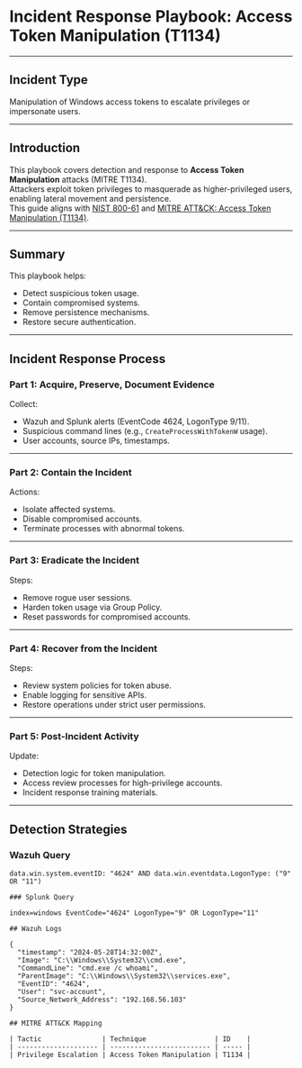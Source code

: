 # Incident Response Playbook: Access Token Manipulation (T1134)

---

## Incident Type

Manipulation of Windows access tokens to escalate privileges or impersonate users.

---

## Introduction

This playbook covers detection and response to **Access Token Manipulation** attacks (MITRE T1134).  
Attackers exploit token privileges to masquerade as higher-privileged users, enabling lateral movement and persistence.  
This guide aligns with [NIST 800-61](https://nvlpubs.nist.gov/nistpubs/SpecialPublications/NIST.SP.800-61r2.pdf) and [MITRE ATT&CK: Access Token Manipulation (T1134)](https://attack.mitre.org/techniques/T1134/).

---

## Summary

This playbook helps:

- Detect suspicious token usage.
- Contain compromised systems.
- Remove persistence mechanisms.
- Restore secure authentication.

---

## Incident Response Process

### Part 1: Acquire, Preserve, Document Evidence

Collect:

- Wazuh and Splunk alerts (EventCode 4624, LogonType 9/11).
- Suspicious command lines (e.g., `CreateProcessWithTokenW` usage).
- User accounts, source IPs, timestamps.

---

### Part 2: Contain the Incident

Actions:

- Isolate affected systems.
- Disable compromised accounts.
- Terminate processes with abnormal tokens.

---

### Part 3: Eradicate the Incident

Steps:

- Remove rogue user sessions.
- Harden token usage via Group Policy.
- Reset passwords for compromised accounts.

---

### Part 4: Recover from the Incident

Steps:

- Review system policies for token abuse.
- Enable logging for sensitive APIs.
- Restore operations under strict user permissions.

---

### Part 5: Post-Incident Activity

Update:

- Detection logic for token manipulation.
- Access review processes for high-privilege accounts.
- Incident response training materials.

---

## Detection Strategies

### Wazuh Query

```kql
data.win.system.eventID: "4624" AND data.win.eventdata.LogonType: ("9" OR "11")

### Splunk Query

index=windows EventCode="4624" LogonType="9" OR LogonType="11"

## Wazuh Logs

{
  "timestamp": "2024-05-28T14:32:00Z",
  "Image": "C:\\Windows\\System32\\cmd.exe",
  "CommandLine": "cmd.exe /c whoami",
  "ParentImage": "C:\\Windows\\System32\\services.exe",
  "EventID": "4624",
  "User": "svc-account",
  "Source_Network_Address": "192.168.56.103"
}

## MITRE ATT&CK Mapping

| Tactic               | Technique                 | ID    |
| -------------------- | ------------------------- | ----- |
| Privilege Escalation | Access Token Manipulation | T1134 |
